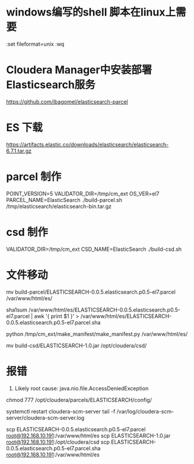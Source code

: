 <!--
 * @Author: wjn
 * @Date: 2020-06-29 10:38:04
 * @LastEditors: wjn
 * @LastEditTime: 2020-07-02 10:23:56
--> 

# windows编写的shell 脚本在linux上需要

:set fileformat=unix
:wq


# Cloudera Manager中安装部署Elasticsearch服务

https://github.com/ibagomel/elasticsearch-parcel


# ES 下载
https://artifacts.elastic.co/downloads/elasticsearch/elasticsearch-6.7.1.tar.gz



# parcel 制作
POINT_VERSION=5 VALIDATOR_DIR=/tmp/cm_ext OS_VER=el7 PARCEL_NAME=ElasticSearch ./build-parcel.sh /tmp/elasticsearch/elasticsearch-bin.tar.gz

# csd 制作
VALIDATOR_DIR=/tmp/cm_ext CSD_NAME=ElasticSearch ./build-csd.sh


# 文件移动

mv build-parcel/ELASTICSEARCH-0.0.5.elasticsearch.p0.5-el7.parcel /var/www/html/es/

sha1sum  /var/www/html/es/ELASTICSEARCH-0.0.5.elasticsearch.p0.5-el7.parcel | awk '{ print $1 }' > /var/www/html/es/ELASTICSEARCH-0.0.5.elasticsearch.p0.5-el7.parcel.sha

python /tmp/cm_ext/make_manifest/make_manifest.py /var/www/html/es/

mv build-csd/ELASTICSEARCH-1.0.jar /opt/cloudera/csd/



# 报错


1. Likely root cause: java.nio.file.AccessDeniedException

chmod 777 /opt/cloudera/parcels/ELASTICSEARCH/config/


systemctl restart cloudera-scm-server
tail -f /var/log/cloudera-scm-server/cloudera-scm-server.log




scp ELASTICSEARCH-0.0.5.elasticsearch.p0.5-el7.parcel root@192.168.10.191:/var/www/html/es
scp ELASTICSEARCH-1.0.jar root@192.168.10.191:/opt/cloudera/csd
scp ELASTICSEARCH-0.0.5.elasticsearch.p0.5-el7.parcel.sha root@192.168.10.191:/var/www/html/es